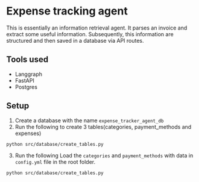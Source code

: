 # Expense tracking agent

This is essentially an information retrieval agent. It parses an invoice and extract some useful information. Subsequently, this information are structured and then saved in a database via API routes.

## Tools used
- Langgraph
- FastAPI
- Postgres

## Setup
1. Create a database with the name `expense_tracker_agent_db`
2. Run the following to create 3 tables(categories, payment_methods and expenses)
```
python src/database/create_tables.py
```
3. Run the following Load the `categories` and `payment_methods` with data in `config.yml` file in the root folder.
```
python src/database/create_tables.py
```